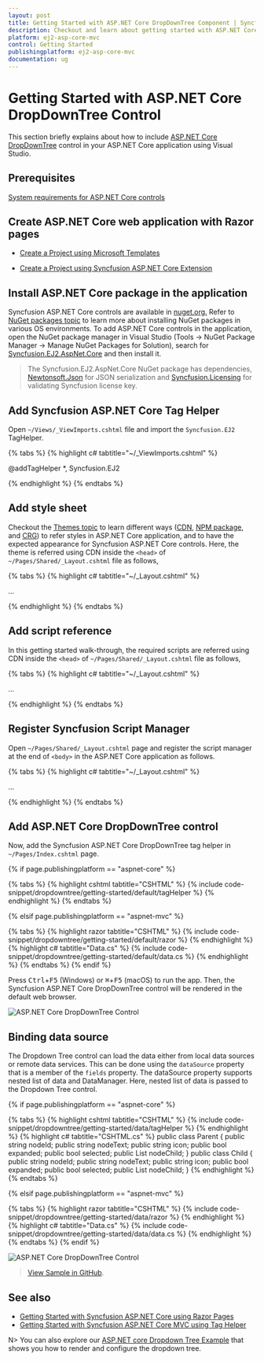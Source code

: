 ```yaml
---
layout: post
title: Getting Started with ASP.NET Core DropDownTree Component | Syncfusion
description: Checkout and learn about getting started with ASP.NET Core DropdownTree control of Syncfusion Essential JS 2 and more details.
platform: ej2-asp-core-mvc
control: Getting Started
publishingplatform: ej2-asp-core-mvc
documentation: ug
---
```



# Getting Started with ASP.NET Core DropDownTree Control

This section briefly explains about how to include [ASP.NET Core DropDownTree](https://www.syncfusion.com/aspnet-core-ui-controls/dropdown-tree) control in your ASP.NET Core application using Visual Studio.

## Prerequisites

[System requirements for ASP.NET Core controls](https://ej2.syncfusion.com/aspnetcore/documentation/system-requirements/)

## Create ASP.NET Core web application with Razor pages

* [Create a Project using Microsoft Templates](https://docs.microsoft.com/en-us/aspnet/core/tutorials/razor-pages/razor-pages-start?view=aspnetcore-6.0&tabs=visual-studio#create-a-razor-pages-web-app)

* [Create a Project using Syncfusion ASP.NET Core Extension](https://ej2.syncfusion.com/aspnetcore/documentation/getting-started/project-template/)

## Install ASP.NET Core package in the application

Syncfusion ASP.NET Core controls are available in [nuget.org.](https://www.nuget.org/packages?q=syncfusion.EJ2) Refer to [NuGet packages topic](https://ej2.syncfusion.com/aspnetcore/documentation/nuget-packages/) to learn more about installing NuGet packages in various OS environments. To add ASP.NET Core controls in the application, open the NuGet package manager in Visual Studio (Tools → NuGet Package Manager → Manage NuGet Packages for Solution), search for [Syncfusion.EJ2.AspNet.Core](https://www.nuget.org/packages/Syncfusion.EJ2.AspNet.Core/) and then install it.

> The Syncfusion.EJ2.AspNet.Core NuGet package has dependencies, [Newtonsoft.Json](https://www.nuget.org/packages/Newtonsoft.Json/) for JSON serialization and [Syncfusion.Licensing](https://www.nuget.org/packages/Syncfusion.Licensing/) for validating Syncfusion license key.

## Add Syncfusion ASP.NET Core Tag Helper

Open `~/Views/_ViewImports.cshtml` file and import the `Syncfusion.EJ2` TagHelper.

{% tabs %}
{% highlight c# tabtitle="~/_ViewImports.cshtml" %}

@addTagHelper *, Syncfusion.EJ2

{% endhighlight %}
{% endtabs %}

## Add style sheet

Checkout the [Themes topic](https://ej2.syncfusion.com/aspnetcore/documentation/appearance/theme/) to learn different ways ([CDN](https://ej2.syncfusion.com/aspnetcore/documentation/common/adding-script-references#cdn-reference), [NPM package](https://ej2.syncfusion.com/aspnetcore/documentation/common/adding-script-references#node-package-manager-npm), and [CRG](https://ej2.syncfusion.com/aspnetcore/documentation/common/custom-resource-generator/)) to refer styles in ASP.NET Core application, and to have the expected appearance for Syncfusion ASP.NET Core controls. Here, the theme is referred using CDN inside the `<head>` of `~/Pages/Shared/_Layout.cshtml` file as follows,

{% tabs %}
{% highlight c# tabtitle="~/_Layout.cshtml" %}

<head>
    ...
    <!-- Syncfusion ASP.NET Core controls styles -->
    <link rel="stylesheet" href="https://cdn.syncfusion.com/ej2/{{ site.ej2version }}/fluent.css" />
</head>

{% endhighlight %}
{% endtabs %}

## Add script reference

In this getting started walk-through, the required scripts are referred using CDN inside the `<head>` of `~/Pages/Shared/_Layout.cshtml` file as follows,

{% tabs %}
{% highlight c# tabtitle="~/_Layout.cshtml" %}

<head>
    ...
    <!-- Syncfusion ASP.NET Core controls scripts -->
    <script src="https://cdn.syncfusion.com/ej2/{{ site.ej2version }}/dist/ej2.min.js"></script>
</head>

{% endhighlight %}
{% endtabs %}

## Register Syncfusion Script Manager

Open `~/Pages/Shared/_Layout.cshtml` page and register the script manager <ejs-script> at the end of `<body>` in the ASP.NET Core application as follows. 

{% tabs %}
{% highlight c# tabtitle="~/_Layout.cshtml" %}

<body>
...
    <!-- Syncfusion ASP.NET Core Script Manager -->
    <ejs-scripts></ejs-scripts>
</body>

{% endhighlight %}
{% endtabs %}

## Add ASP.NET Core DropDownTree control

Now, add the Syncfusion ASP.NET Core DropDownTree tag helper in `~/Pages/Index.cshtml` page.

{% if page.publishingplatform == "aspnet-core" %}

{% tabs %}
{% highlight cshtml tabtitle="CSHTML" %}
{% include code-snippet/dropdowntree/getting-started/default/tagHelper %}
{% endhighlight %}
{% endtabs %}

{% elsif page.publishingplatform == "aspnet-mvc" %}

{% tabs %}
{% highlight razor tabtitle="CSHTML" %}
{% include code-snippet/dropdowntree/getting-started/default/razor %}
{% endhighlight %}
{% highlight c# tabtitle="Data.cs" %}
{% include code-snippet/dropdowntree/getting-started/default/data.cs %}
{% endhighlight %}
{% endtabs %}
{% endif %}

Press <kbd>Ctrl</kbd>+<kbd>F5</kbd> (Windows) or <kbd>⌘</kbd>+<kbd>F5</kbd> (macOS) to run the app. Then, the Syncfusion ASP.NET Core DropDownTree control will be rendered in the default web browser.

![ASP.NET Core DropDownTree Control](images/dropdowntree-control.png)

## Binding data source

The Dropdown Tree control can load the data either from local data sources or remote data services. This can be done using the `dataSource` property that is a member of the `fields` property. The dataSource property supports nested list of data and DataManager. Here, nested list of data is passed to the Dropdown Tree control.

{% if page.publishingplatform == "aspnet-core" %}

{% tabs %}
{% highlight cshtml tabtitle="CSHTML" %}
{% include code-snippet/dropdowntree/getting-started/data/tagHelper %}
{% endhighlight %}
{% highlight c# tabtitle="CSHTML.cs" %}
public class Parent
{
    public string nodeId;
    public string nodeText;
    public string icon;
    public bool expanded;
    public bool selected;
    public List<Child> nodeChild;
}
public class Child
{
    public string nodeId;
    public string nodeText;
    public string icon;
    public bool expanded;
    public bool selected;
    public List<Child> nodeChild;
}
{% endhighlight %}
{% endtabs %}

{% elsif page.publishingplatform == "aspnet-mvc" %}

{% tabs %}
{% highlight razor tabtitle="CSHTML" %}
{% include code-snippet/dropdowntree/getting-started/data/razor %}
{% endhighlight %}
{% highlight c# tabtitle="Data.cs" %}
{% include code-snippet/dropdowntree/getting-started/data/data.cs %}
{% endhighlight %}
{% endtabs %}
{% endif %}

![ASP.NET Core DropDownTree Control](./images/getting-started.PNG)

> [View Sample in GitHub](https://github.com/SyncfusionExamples/ASP-NET-Core-Getting-Started-Examples/tree/main/DropDownList/ASP.NET%20Core%20Tag%20Helper%20Examples).

## See also

* [Getting Started with Syncfusion ASP.NET Core using Razor Pages](https://ej2.syncfusion.com/aspnetcore/documentation/getting-started/razor-pages/)
* [Getting Started with Syncfusion ASP.NET Core MVC using Tag Helper](https://ej2.syncfusion.com/aspnetcore/documentation/getting-started/aspnet-core-mvc-taghelper)

N> You can also explore our [ASP.NET core Dropdown Tree Example](https://ej2.syncfusion.com/aspnetcore/Button/DropDownButton#/material) that shows you how to render and configure the dropdown tree.